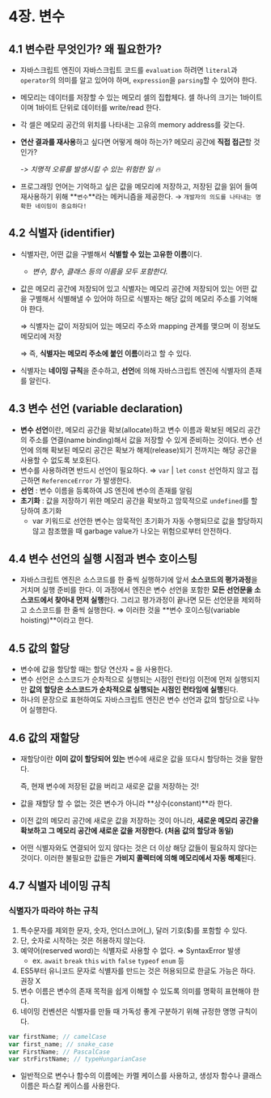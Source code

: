 # 4장. 변수

## 4.1 변수란 무엇인가? 왜 필요한가?

* 자바스크립트 엔진이 자바스크립트 코드를 `evaluation` 하려면 `literal`과 `operator`의 의미를 알고 있어야 하며, `expression`을 `parsing`할 수 있어야 한다.
* 메모리는 데이터를 저장할 수 있는 메모리 셀의 집합체다. 셀 하나의 크기는 1바이트이며 1바이트 단위로 데이터를 write/read 한다.
* 각 셀은 메모리 공간의 위치를 나타내는 고유의 memory address를 갖는다.
* **연산 결과를 재사용**하고 싶다면 어떻게 해야 하는가? 메모리 공간에 **직접 접근**할 것인가? 

  _-&gt; 치명적 오류를 발생시킬 수 있는 위험한 일 🔥_

* 프로그래밍 언어는 기억하고 싶은 값을 메모리에 저장하고, 저장된 값을 읽어 들여 재사용하기 위해 **`변수`**라는 메커니즘을 제공한다. → `개발자의 의도를 나타내는 명확한 네이밍이 중요하다!`

## 4.2 식별자 \(identifier\)

* 식별자란, 어떤 값을 구별해서 **식별할 수 있는 고유한 이름**이다.
  * _변수, 함수, 클래스 등의 이름을 모두 포함한다._
* 값은 메모리 공간에 저장되어 있고 식별자는 메모리 공간에 저장되어 있는 어떤 값을 구별해서 식별해낼 수 있어야 하므로 식별자는 해당 값의 메모리 주소를 기억해야 한다.

  ⇒ 식별자는 값이 저장되어 있는 메모리 주소와 mapping 관계를 맺으며 이 정보도 메모리에 저장

  ⇒ 즉, **식별자는 메모리 주소에 붙인 이름**이라고 할 수 있다.

* 식별자는 **네이밍 규칙**을 준수하고, **선언**에 의해 자바스크립트 엔진에 식별자의 존재를 알린다.

## 4.3 변수 선언 \(variable declaration\)

* **변수 선언**이란, 메모리 공간을 확보\(allocate\)하고 변수 이름과 확보된 메모리 공간의 주소를 연결\(name binding\)해서 값을 저장할 수 있게 준비하는 것이다. 변수 선언에 의해 확보된 메모리 공간은 확보가 해제\(release\)되기 전까지는 해당 공간을 사용할 수 없도록 보호된다.
* 변수를 사용하려면 반드시 선언이 필요하다. ⇒ `var` \| `let` `const` 선언하지 않고 접근하면 `ReferenceError` 가 발생한다.
* **선언** : 변수 이름을 등록하여 JS 엔진에 변수의 존재를 알림
* **초기화** : 값을 저장하기 위한 메모리 공간을 확보하고 암묵적으로 `undefined`를 할당하여 초기화
  * var 키워드로 선언한 변수는 암묵적인 초기화가 자동 수행되므로 값을 할당하지 않고 참조했을 때 garbage value가 나오는 위험으로부터 안전하다.

## 4.4 변수 선언의 실행 시점과 변수 호이스팅

* 자바스크립트 엔진은 소스코드를 한 줄씩 실행하기에 앞서 **소스코드의 평가과정**을 거치며 실행 준비를 한다. 이 과정에서 엔진은 변수 선언을 포함한 **모든 선언문을 소스코드에서 찾아내 먼저 실행**한다. 그리고 평가과정이 끝나면 모든 선언문을 제외하고 소스코드를 한 줄씩 실행한다. ⇒ 이러한 것을 **변수 호이스팅\(variable hoisting\)**이라고 한다.

## 4.5 값의 할당

* 변수에 값을 할당할 때는 할당 연산자 `=` 을 사용한다.
* 변수 선언은 소스코드가 순차적으로 실행되는 시점인 런타임 이전에 먼저 실행되지만 **값의 할당은 소스코드가 순차적으로 실행되는 시점인 런타임에 실행**된다.
* 하나의 문장으로 표현하여도 자바스크립트 엔진은 변수 선언과 값의 할당으로 나누어 실행한다.

## 4.6 값의 재할당

* 재할당이란 **이미 값이 할당되어 있는** 변수에 새로운 값을 또다시 할당하는 것을 말한다.

  즉, 현재 변수에 저장된 값을 버리고 새로운 값을 저장하는 것!

* 값을 재할당 할 수 없는 것은 변수가 아니라 **상수\(constant\)**라 한다.
* 이전 값의 메모리 공간에 새로운 값을 저장하는 것이 아니라, **새로운 메모리 공간을 확보하고 그 메모리 공간에 새로운 값을 저장한다. \(처음 값의 할당과 동일\)**
* 어떤 식별자와도 연결되어 있지 않다는 것은 더 이상 해당 값들이 필요하지 않다는 것이다. 이러한 불필요한 값들은 **가비지 콜렉터에 의해 메모리에서 자동 해제**된다.

## 4.7 식별자 네이밍 규칙

### 식별자가 따라야 하는 규칙

1. 특수문자를 제외한 문자, 숫자, 언더스코어\(\_\), 달러 기호\($\)를 포함할 수 있다.
2. 단, 숫자로 시작하는 것은 허용하지 않는다.
3. 예약어\(reserved word\)는 식별자로 사용할 수 없다. ⇒ SyntaxError 발생
   * ex. `await` `break` `this` `with` `false` `typeof` `enum` 등
4. ES5부터 유니코드 문자로 식별자를 만드는 것은 허용되므로 한글도 가능은 하다. 권장 X
5. 변수 이름은 변수의 존재 목적을 쉽게 이해할 수 있도록 의미를 명확히 표현해야 한다.
6. 네이밍 컨벤션은 식별자를 만들 때 가독성 좋게 구분하기 위해 규정한 명명 규칙이다.

```jsx
var firstName; // camelCase
var first_name; // snake_case
var FirstName; // PascalCase
var strFirstName; // typeHungarianCase
```

* 일반적으로 변수나 함수의 이름에는 카멜 케이스를 사용하고, 생성자 함수나 클래스 이름은 파스칼 케이스를 사용한다.

